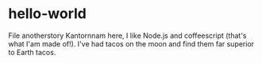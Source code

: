 # hello-world
File anotherstory
Kantornnam here, I like Node.js and coffeescript (that's what I'am made of!).
I've had tacos on the moon and find them far superior to Earth tacos.

